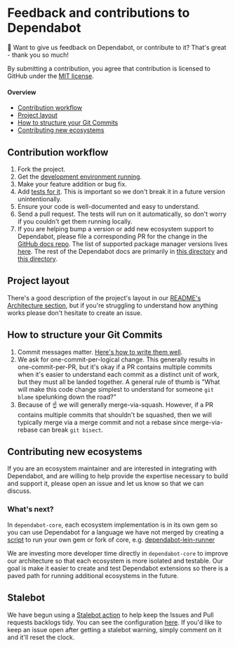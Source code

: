 # Feedback and contributions to Dependabot

👋 Want to give us feedback on Dependabot, or contribute to it? That's great - thank you so much!

By submitting a contribution, you agree that contribution is licensed to GitHub under the [MIT license](LICENSE).

#### Overview

- [Contribution workflow](#contribution-workflow)
- [Project layout](#project-layout)
- [How to structure your Git Commits](#how-to-structure-your-git-commits)
- [Contributing new ecosystems](#contributing-new-ecosystems)

## Contribution workflow

1. Fork the project.
2. Get the [development environment running](README.md#getting-a-development-environment-running).
3. Make your feature addition or bug fix.
4. Add [tests for it](README.md#running-tests). This is important so we don't break it in a future version unintentionally.
5. Ensure your code is well-documented and easy to understand.
6. Send a pull request. The tests will run on it automatically, so don't worry if you couldn't get them running locally.
7. If you are helping bump a version or add new ecosystem support to Dependabot, please file a corresponding PR for the change in the [GitHub docs repo](https://docs.github.com/en/contributing/collaborating-on-github-docs/about-contributing-to-github-docs). The list of supported package manager versions lives [here](https://github.com/github/docs/blob/main/data/reusables/dependabot/supported-package-managers.md). The rest of the Dependabot docs are primarily in [this directory](https://github.com/github/docs/tree/main/content/code-security/dependabot) and [this directory](https://github.com/github/docs/tree/main/data/reusables/dependabot).

## Project layout

There's a good description of the project's layout in our [README's Architecture section](README.md#architecture-and-code-layout), but if you're
struggling to understand how anything works please don't hesitate to create an issue.

## How to structure your Git Commits

1. Commit messages matter. [Here's how to write them well](https://cbea.ms/git-commit/).
2. We ask for one-commit-per-logical change. This generally results in one-commit-per-PR, but it's okay if a PR contains
   multiple commits when it's easier to understand each commit as a distinct unit of work, but they must all be landed together.
   A general rule of thumb is "What will make this code change simplest to understand for someone `git blame` spelunking down the road?"
3. Because of ☝️ we will generally merge-via-squash. However, if a PR contains multiple commits that shouldn't be squashed, then we will typically merge via a merge commit and not a rebase since merge-via-rebase can break `git bisect`.

## Contributing new ecosystems

If you are an ecosystem maintainer and are interested in integrating with Dependabot, and are willing to help provide the expertise necessary to build and support it, please open an issue and let us know so that we can discuss.

### What's next?

In `dependabot-core`, each ecosystem implementation is in its own gem so you can use Dependabot for a language
we have not merged by creating a [script](https://github.com/dependabot/dependabot-script) to run your own gem or
fork of core, e.g. [dependabot-lein-runner](https://github.com/CGA1123/dependabot-lein-runner)

We are investing more developer time directly in `dependabot-core` to improve our architecture so that
each ecosystem is more isolated and testable. Our goal is make it easier to create and test Dependabot extensions so there is a paved path for running additional
ecosystems in the future.

## Stalebot

We have begun using a [Stalebot action](https://github.com/actions/stale) to help keep the Issues and Pull requests backlogs tidy. You can see the configuration [here](.github/workflows/stalebot.yml). If you'd like to keep an issue open after getting a stalebot warning, simply comment on it and it'll reset the clock.

